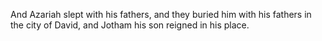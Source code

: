And Azariah slept with his fathers, and they buried him with his fathers in the city of David, and Jotham his son reigned in his place.
